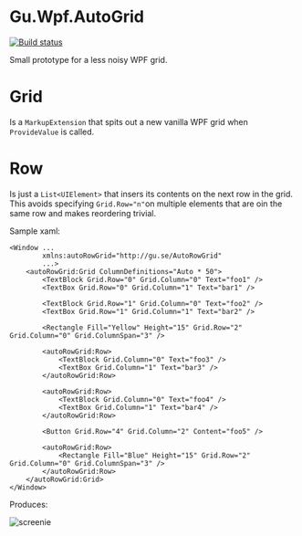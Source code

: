 # Gu.Wpf.AutoGrid
[![Build status](https://ci.appveyor.com/api/projects/status/weieh2q82cc87ksr/branch/master?svg=true)](https://ci.appveyor.com/project/JohanLarsson/gu-wpf-autogrid/branch/master)

Small prototype for a less noisy WPF grid. 

# Grid
Is a `MarkupExtension` that spits out a new vanilla WPF grid when `ProvideValue` is called.

# Row 
Is just a `List<UIElement>` that insers its contents on the next row in the grid. This avoids specifying `Grid.Row="n"`on multiple elements that are oin the same row and makes reordering trivial.

Sample xaml:

```xaml
<Window ...
        xmlns:autoRowGrid="http://gu.se/AutoRowGrid"
        ...>
    <autoRowGrid:Grid ColumnDefinitions="Auto * 50">
        <TextBlock Grid.Row="0" Grid.Column="0" Text="foo1" />
        <TextBox Grid.Row="0" Grid.Column="1" Text="bar1" />

        <TextBlock Grid.Row="1" Grid.Column="0" Text="foo2" />
        <TextBox Grid.Row="1" Grid.Column="1" Text="bar2" />
        
        <Rectangle Fill="Yellow" Height="15" Grid.Row="2" Grid.Column="0" Grid.ColumnSpan="3" />

        <autoRowGrid:Row>
            <TextBlock Grid.Column="0" Text="foo3" />
            <TextBox Grid.Column="1" Text="bar3" />
        </autoRowGrid:Row>

        <autoRowGrid:Row>
            <TextBlock Grid.Column="0" Text="foo4" />
            <TextBox Grid.Column="1" Text="bar4" />
        </autoRowGrid:Row>

        <Button Grid.Row="4" Grid.Column="2" Content="foo5" />

        <autoRowGrid:Row>
            <Rectangle Fill="Blue" Height="15" Grid.Row="2" Grid.Column="0" Grid.ColumnSpan="3" />
        </autoRowGrid:Row>
    </autoRowGrid:Grid>
</Window>
```

Produces:

![screenie](http://i.imgur.com/kAr50OX.png)
